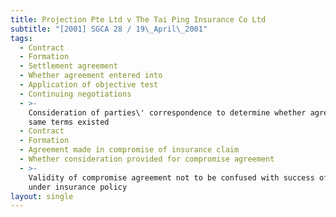 ```yaml
---
title: Projection Pte Ltd v The Tai Ping Insurance Co Ltd
subtitle: "[2001] SGCA 28 / 19\_April\_2001"
tags:
  - Contract
  - Formation
  - Settlement agreement
  - Whether agreement entered into
  - Application of objective test
  - Continuing negotiations
  - >-
    Consideration of parties\' correspondence to determine whether agreement to
    same terms existed
  - Contract
  - Formation
  - Agreement made in compromise of insurance claim
  - Whether consideration provided for compromise agreement
  - >-
    Validity of compromise agreement not to be confused with success of claim
    under insurance policy
layout: single
---
```


